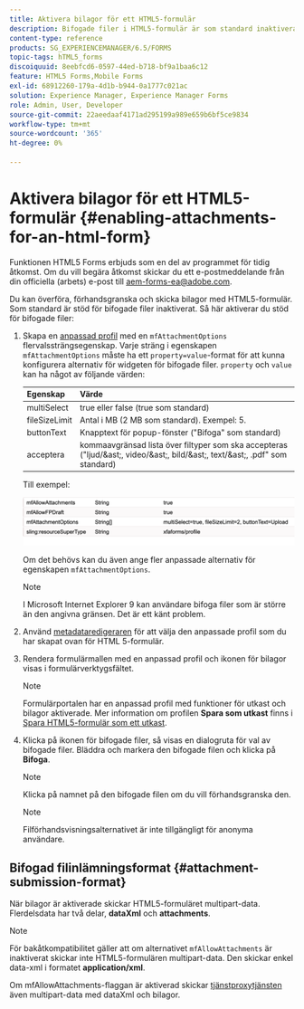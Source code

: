 ```yaml
---
title: Aktivera bilagor för ett HTML5-formulär
description: Bifogade filer i HTML5-formulär är som standard inaktiverade.
content-type: reference
products: SG_EXPERIENCEMANAGER/6.5/FORMS
topic-tags: hTML5_forms
discoiquuid: 8eebfcd6-0597-44ed-b718-bf9a1baa6c12
feature: HTML5 Forms,Mobile Forms
exl-id: 68912260-179a-4d1b-b944-0a1777c021ac
solution: Experience Manager, Experience Manager Forms
role: Admin, User, Developer
source-git-commit: 22aeedaaf4171ad295199a989e659b6bf5ce9834
workflow-type: tm+mt
source-wordcount: '365'
ht-degree: 0%

---
```


# Aktivera bilagor för ett HTML5-formulär {#enabling-attachments-for-an-html-form}

<span class="preview"> Funktionen HTML5 Forms erbjuds som en del av programmet för tidig åtkomst. Om du vill begära åtkomst skickar du ett e-postmeddelande från din officiella (arbets) e-post till aem-forms-ea@adobe.com.
</span>

Du kan överföra, förhandsgranska och skicka bilagor med HTML5-formulär. Som standard är stöd för bifogade filer inaktiverat. Så här aktiverar du stöd för bifogade filer:

1. Skapa en [anpassad profil](/help/forms/custom-profile.md) med en `mfAttachmentOptions` flervalssträngsegenskap. Varje sträng i egenskapen `mfAttachmentOptions` måste ha ett `property=value`-format för att kunna konfigurera alternativ för widgeten för bifogade filer. `property` och `value` kan ha något av följande värden:

   | Egenskap | Värde |
   |--- |---|
   | multiSelect | true eller false (true som standard) |
   | fileSizeLimit | Antal i MB (2 MB som standard). Exempel: 5. |
   | buttonText | Knapptext för popup-fönster (&quot;Bifoga&quot; som standard) |
   | acceptera | kommaavgränsad lista över filtyper som ska accepteras (&quot;ljud/&amp;ast;, video/&amp;ast;, bild/&amp;ast;, text/&amp;ast;, .pdf&quot; som standard) |

   Till exempel:

   ![konfigurera alternativ](assets/mfAttachmentOptions.png)

   Om det behövs kan du även ange fler anpassade alternativ för egenskapen `mfAttachmentOptions`.

   >[!NOTE]
   >
   >I Microsoft Internet Explorer 9 kan användare bifoga filer som är större än den angivna gränsen. Det är ett känt problem.

1. Använd [metadataredigeraren](/help/forms/manage-form-metadata.md) för att välja den anpassade profil som du har skapat ovan för HTML 5-formulär.
1. Rendera formulärmallen med en anpassad profil och ikonen för bilagor visas i formulärverktygsfältet.

   >[!NOTE]
   >
   >Formulärportalen har en anpassad profil med funktioner för utkast och bilagor aktiverade. Mer information om profilen **Spara som utkast** finns i [Spara HTML5-formulär som ett utkast](/help/forms/saving-html5-form-draft.md).

1. Klicka på ikonen för bifogade filer, så visas en dialogruta för val av bifogade filer. Bläddra och markera den bifogade filen och klicka på **Bifoga**.

   >[!NOTE]
   >
   >Klicka på namnet på den bifogade filen om du vill förhandsgranska den.

   >[!NOTE]
   >
   >Filförhandsvisningsalternativet är inte tillgängligt för anonyma användare.

## Bifogad filinlämningsformat {#attachment-submission-format}

När bilagor är aktiverade skickar HTML5-formuläret multipart-data. Flerdelsdata har två delar, **dataXml** och **attachments**.

>[!NOTE]
>
>För bakåtkompatibilitet gäller att om alternativet `mfAllowAttachments` är inaktiverat skickar inte HTML5-formulären multipart-data. Den skickar enkel data-xml i formatet **application/xml**.

Om mfAllowAttachments-flaggan är aktiverad skickar [tjänstproxytjänsten](/help/forms/service-proxy.md) även multipart-data med dataXml och bilagor.
